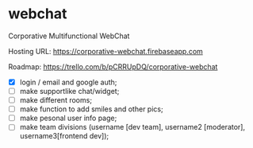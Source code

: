 # webchat
Corporative Multifunctional WebChat

Hosting URL: https://corporative-webchat.firebaseapp.com

Roadmap:
https://trello.com/b/pCRRUpDQ/corporative-webchat

- [X] login / email and google auth;
- [ ] make supportlike chat/widget;
- [ ] make different rooms;
- [ ] make function to add smiles and other pics;
- [ ] make pesonal user info page;
- [ ] make team divisions (username [dev team], username2 [moderator], username3[frontend dev]);
